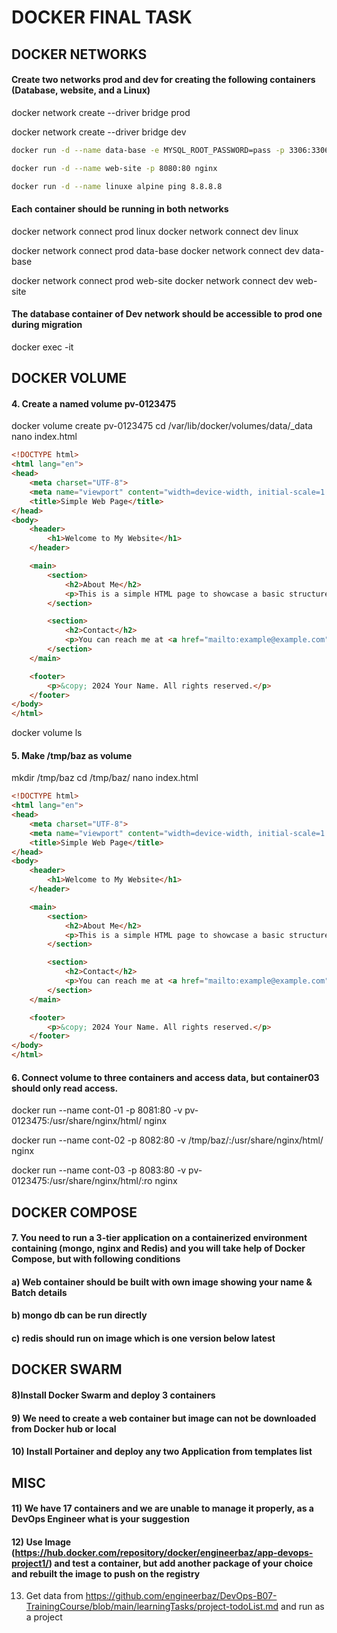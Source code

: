 # DOCKER FINAL TASK

## DOCKER NETWORKS

#### Create two networks prod and dev for creating the following containers (Database, website, and a Linux) 

docker network create --driver bridge prod

docker network create --driver bridge dev

```bash
docker run -d --name data-base -e MYSQL_ROOT_PASSWORD=pass -p 3306:3306 mysql
```

```bash
docker run -d --name web-site -p 8080:80 nginx
```

```bash
docker run -d --name linuxe alpine ping 8.8.8.8
```
#### Each container should be running in both networks

docker network connect prod linux
docker network connect dev linux

docker network connect prod data-base
docker network connect dev data-base

docker network connect prod web-site
docker network connect dev web-site


#### The database container of Dev network should be accessible to prod one during migration

docker exec -it 

## DOCKER VOLUME

#### 4. Create a named volume pv-0123475
docker volume create pv-0123475
cd /var/lib/docker/volumes/data/_data
nano index.html
```html
<!DOCTYPE html>
<html lang="en">
<head>
    <meta charset="UTF-8">
    <meta name="viewport" content="width=device-width, initial-scale=1.0">
    <title>Simple Web Page</title>
</head>
<body>
    <header>
        <h1>Welcome to My Website</h1>
    </header>

    <main>
        <section>
            <h2>About Me</h2>
            <p>This is a simple HTML page to showcase a basic structure.</p>
        </section>

        <section>
            <h2>Contact</h2>
            <p>You can reach me at <a href="mailto:example@example.com">example@example.com</a></p>
        </section>
    </main>

    <footer>
        <p>&copy; 2024 Your Name. All rights reserved.</p>
    </footer>
</body>
</html>
```
docker volume ls

#### 5. Make /tmp/baz as volume

mkdir /tmp/baz
cd /tmp/baz/
nano index.html
```html
<!DOCTYPE html>
<html lang="en">
<head>
    <meta charset="UTF-8">
    <meta name="viewport" content="width=device-width, initial-scale=1.0">
    <title>Simple Web Page</title>
</head>
<body>
    <header>
        <h1>Welcome to My Website</h1>
    </header>

    <main>
        <section>
            <h2>About Me</h2>
            <p>This is a simple HTML page to showcase a basic structure.</p>
        </section>

        <section>
            <h2>Contact</h2>
            <p>You can reach me at <a href="mailto:example@example.com">example@example.com</a></p>
        </section>
    </main>

    <footer>
        <p>&copy; 2024 Your Name. All rights reserved.</p>
    </footer>
</body>
</html>
```

#### 6. Connect volume to three containers and access data, but container03 should only read access.

docker run --name cont-01 -p 8081:80 -v pv-0123475:/usr/share/nginx/html/ nginx 

docker run --name cont-02 -p 8082:80 -v /tmp/baz/:/usr/share/nginx/html/ nginx 

docker run --name cont-03 -p 8083:80 -v pv-0123475:/usr/share/nginx/html/:ro nginx 


## DOCKER COMPOSE

#### 7. You need to run a 3-tier application on a containerized environment containing (mongo, nginx and Redis) and you will take help of Docker Compose, but with following conditions

#### a) Web container should be built with own image showing your name & Batch details

#### b) mongo db can be run directly

#### c) redis should run on image which is one version below latest

## DOCKER SWARM

#### 8)Install Docker Swarm and deploy 3 containers

#### 9) We need to create a web container but image can not be downloaded from Docker hub or local

#### 10) Install Portainer and deploy any two Application from templates list

## MISC

#### 11) We have 17 containers and we are unable to manage it properly, as a DevOps Engineer what is your suggestion

#### 12) Use Image (https://hub.docker.com/repository/docker/engineerbaz/app-devops-project1/) and test a container, but add another package of your choice and rebuilt the image to push on the registry

13) Get data from https://github.com/engineerbaz/DevOps-B07-TrainingCourse/blob/main/learningTasks/project-todoList.md and run as a project
